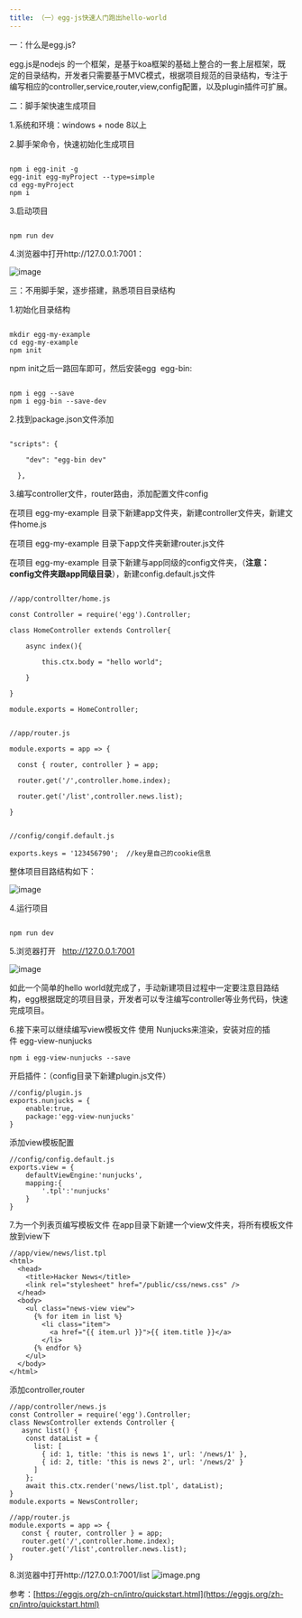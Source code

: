 ```yaml
---
title: （一）egg-js快速人门跑出hello-world
---
```

一：什么是egg.js?

egg.js是nodejs 的一个框架，是基于koa框架的基础上整合的一套上层框架，既定的目录结构，开发者只需要基于MVC模式，根据项目规范的目录结构，专注于编写相应的controller,service,router,view,config配置，以及plugin插件可扩展。

二：脚手架快速生成项目

1.系统和环境：windows + node 8以上

2.脚手架命令，快速初始化生成项目

```

npm i egg-init -g
egg-init egg-myProject --type=simple
cd egg-myProject
npm i

```

3.启动项目

```

npm run dev

```

4.浏览器中打开http://127.0.0.1:7001：

![image](http://upload-images.jianshu.io/upload_images/5541401-c1513a29035577df?imageMogr2/auto-orient/strip%7CimageView2/2/w/1240)

三：不用脚手架，逐步搭建，熟悉项目目录结构

1.初始化目录结构

```

mkdir egg-my-example
cd egg-my-example
npm init

```

npm init之后一路回车即可，然后安装egg  egg-bin:

```

npm i egg --save
npm i egg-bin --save-dev

```

2.找到package.json文件添加

```

"scripts": {

    "dev": "egg-bin dev"

  },

```

3.编写controller文件，router路由，添加配置文件config

在项目 egg-my-example 目录下新建app文件夹，新建controller文件夹，新建文件home.js

在项目 egg-my-example 目录下app文件夹新建router.js文件

在项目 egg-my-example 目录下新建与app同级的config文件夹，（**注意：config文件夹跟app同级目录**），新建config.default.js文件

```

//app/controllter/home.js

const Controller = require('egg').Controller;

class HomeController extends Controller{

    async index(){

        this.ctx.body = "hello world";

    }

}

module.exports = HomeController;

```

```

//app/router.js

module.exports = app => {

  const { router, controller } = app;

  router.get('/',controller.home.index);

  router.get('/list',controller.news.list);

}

```

```

//config/congif.default.js

exports.keys = '123456790';  //key是自己的cookie信息

```

整体项目目路结构如下：

![image](http://upload-images.jianshu.io/upload_images/5541401-0ecc46ba30717a76?imageMogr2/auto-orient/strip%7CimageView2/2/w/1240)

4.运行项目

```

npm run dev

```

5.浏览器打开   http://127.0.0.1:7001

![image](http://upload-images.jianshu.io/upload_images/5541401-9b6d73ffd42914a5?imageMogr2/auto-orient/strip%7CimageView2/2/w/1240)

如此一个简单的hello world就完成了，手动新建项目过程中一定要注意目路结构，egg根据既定的项目目录，开发者可以专注编写controller等业务代码，快速完成项目。

6.接下来可以继续编写view模板文件
使用 Nunjucks来渲染，安装对应的插件 egg-view-nunjucks
```
npm i egg-view-nunjucks --save
```
开启插件：（config目录下新建plugin.js文件）
```
//config/plugin.js
exports.nunjucks = {
    enable:true,
    package:'egg-view-nunjucks'
}
```
添加view模板配置
```
//config/config.default.js
exports.view = {
    defaultViewEngine:'nunjucks',
    mapping:{
        '.tpl':'nunjucks'
    }
}
```
7.为一个列表页编写模板文件
在app目录下新建一个view文件夹，将所有模板文件放到view下
```
//app/view/news/list.tpl
<html>
  <head>
    <title>Hacker News</title>
    <link rel="stylesheet" href="/public/css/news.css" />
  </head>
  <body>
    <ul class="news-view view">
      {% for item in list %}
        <li class="item">
          <a href="{{ item.url }}">{{ item.title }}</a>
        </li>
      {% endfor %}
    </ul>
  </body>
</html>
```
添加controller,router
```
//app/controller/news.js
const Controller = require('egg').Controller;
class NewsController extends Controller {
   async list() {
    const dataList = {
      list: [
        { id: 1, title: 'this is news 1', url: '/news/1' },
        { id: 2, title: 'this is news 2', url: '/news/2' }
      ]
    };
    await this.ctx.render('news/list.tpl', dataList);
}
module.exports = NewsController;
```
```
//app/router.js
module.exports = app => {
   const { router, controller } = app; 
   router.get('/',controller.home.index);
   router.get('/list',controller.news.list);
}
```
8.浏览器中打开http://127.0.0.1:7001/list
![image.png](https://upload-images.jianshu.io/upload_images/5541401-f58625a0f97b7553.png?imageMogr2/auto-orient/strip%7CimageView2/2/w/1240)


参考：[https://eggjs.org/zh-cn/intro/quickstart.html](https://eggjs.org/zh-cn/intro/quickstart.html)
